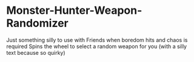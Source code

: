 # Monster-Hunter-Weapon-Randomizer
Just something silly to use with Friends when boredom hits and chaos is required
Spins the wheel to select a random weapon for you (with a silly text because so quirky)

